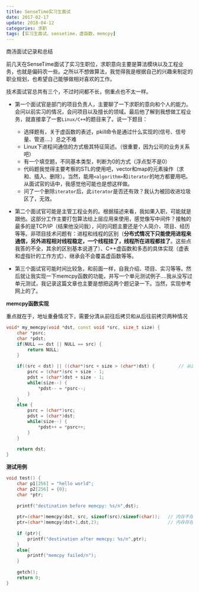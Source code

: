 ```yaml
---
title: SenseTime实习生面试
date: 2017-02-17
update: 2018-04-12
categories: 求职
tags: [实习生面试，sensetime，虚函数，memcpy]
---
```


商汤面试记录和总结

<!--more-->

前几天在SenseTime面试了实习生职位，求职意向主要是算法模块以及工程业务，也就是偏码农一些。之所以不想做算法，我觉得我是根据自己的兴趣来制定的职业规划，也希望自己能够做相对喜欢的工作。

技术面试官总共有三个，不过时间都不长，侧重点也不太一样。

* 第一个面试官是部门的项目负责人，主要聊了一下求职的意向和个人的能力。会问以前实习的情况，会问项目以及擅长的领域。最后他了解到我想做工程业务，就直接拿了一套`Linux/C++`的题目来了。说一下题目：
    
    * 选择题有，关于虚函数的表述，pkill命令是通过什么实现的(信号、信号量、管道....）总之不难
    * Linux下进程间通信的方式极其特征简述。（很重要，因为公司的业务关系吧）
    * 有一个填空题，不同基本类型，判断为0的方式（浮点型不是0）
    * 代码题我觉得主要考察的STL的使用吧，vector和map的元素操作（求和、插入、删除）。当然，能用`<algorithm>`和`iterator`的地方都要用吧。从面试官的话中，我感觉他可能也是想这样做。
    * 问了一个删除`iterator`后，此`iterator`是否还有效？我认为被回收进垃圾区了，无效。  
    

* 第二个面试官可能是主管工程业务的。根据描述来看，我如果入职，可能就是跟他。这部分工作主要打包算法给上层应用来使用，感觉像写中间件？接触的最多的是TCP/IP（结果他没问我），问的问题主要还是个人简介、项目、经历等等。非项目技术问题有：进程和线程的区别（**分布式情况下只能使用进程来通信，另外进程相对线程稳定，一个线程挂了，线程所在进程都挂了**。这些点我答的不全，其余的区别基本说道了）、C++虚函数和多态的具体实现（虚表和虚指针的工作方式）、继承会不会覆盖虚函数等等。

* 第三个面试官可能时间比较急，和前面一样，自我介绍、项目、实习等等。然后就让我实现一下memcpy函数的功能，并写一个单元测试例子....我从没写过单元测试，我记录这篇文章也主要是想把这两个题记录一下。当然，实现参考网上的了。



**memcpy函数实现**

重点就在于，地址重叠情况下，需要分清从前往后拷贝和从后往前拷贝两种情况

```c++
void* my_memcpy(void *dst, const void *src, size_t size) {
    char *psrc;
    char *pdst;
    if(NULL == dst || NULL == src) {
        return NULL;
    }
    
    if((src < dst) || ((char*)src + size > (char*)dst) {         // 从后向前拷贝
        psrc = (char*)src + size - 1;
        pdst = (char*)dst + size - 1;
        while(size--) {
            *pdst-- = *psrc--;
        }
    }
    else {
        psrc = (char*)src;
        pdst = (char*)dst;
        while(size--) {
            *pdst++ = *psrc++;
        }
    }
    
    return dst;
}
```

**测试用例**

```c++
void test() {
    char p1[256] = "hello world";
    char p2[256] = {0};
    char *ptr;
    
    printf("destination before memcpy: %s/n",dst);  
    
    ptr=(char*)memcpy(dst, src, sizeof(src)/sizeof(char));   // 内存不存在覆盖
    ptr=(char*)memcpy(dst+1,dst,2);                          // 内存存在覆盖 
    
    if (ptr){   
        printf("destination after memcpy: %s/n",ptr);   
    }   
    else{   
        printf("memcpy failed/n");   
    }   
    
    getch();   
    return 0;   
}
```
